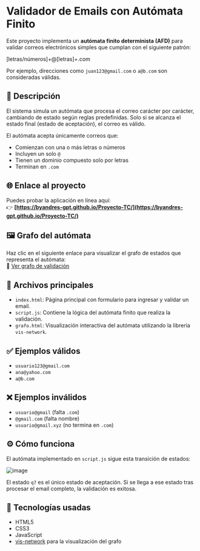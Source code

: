 # Validador de Emails con Autómata Finito

Este proyecto implementa un **autómata finito determinista (AFD)** para validar correos electrónicos simples que cumplan con el siguiente patrón: 

[letras/números]+@[letras]+.com


Por ejemplo, direcciones como `juan123@gmail.com` o `a@b.com` son consideradas válidas.

## 🧠 Descripción

El sistema simula un autómata que procesa el correo carácter por carácter, cambiando de estado según reglas predefinidas. Solo si se alcanza el estado final (estado de aceptación), el correo es válido.

El autómata acepta únicamente correos que:
- Comienzan con una o más letras o números
- Incluyen un solo `@`
- Tienen un dominio compuesto solo por letras
- Terminan en `.com`

## 🌐 Enlace al proyecto

Puedes probar la aplicación en línea aquí:  
👉 **[https://byandres-gpt.github.io/Proyecto-TC/](https://byandres-gpt.github.io/Proyecto-TC/)**

## 🖼️ Grafo del autómata

Haz clic en el siguiente enlace para visualizar el grafo de estados que representa el autómata:  
🔗 [Ver grafo de validación](https://byandres-gpt.github.io/Proyecto-TC/grafo.html)

## 📁 Archivos principales

- `index.html`: Página principal con formulario para ingresar y validar un email.
- `script.js`: Contiene la lógica del autómata finito que realiza la validación.
- `grafo.html`: Visualización interactiva del autómata utilizando la librería `vis-network`.

## ✅ Ejemplos válidos

- `usuario123@gmail.com`
- `ana@yahoo.com`
- `a@b.com`

## ❌ Ejemplos inválidos

- `usuario@gmail` (falta `.com`)
- `@gmail.com` (falta nombre)
- `usuario@gmail.xyz` (no termina en `.com`)

## ⚙️ Cómo funciona

El autómata implementado en `script.js` sigue esta transición de estados:

![image](https://github.com/user-attachments/assets/32e6e6e0-396f-47d2-b69a-e46e2e35fbdd)


El estado `q7` es el único estado de aceptación. Si se llega a ese estado tras procesar el email completo, la validación es exitosa.

## 🚀 Tecnologías usadas

- HTML5
- CSS3
- JavaScript
- [vis-network](https://visjs.github.io/vis-network/) para la visualización del grafo
